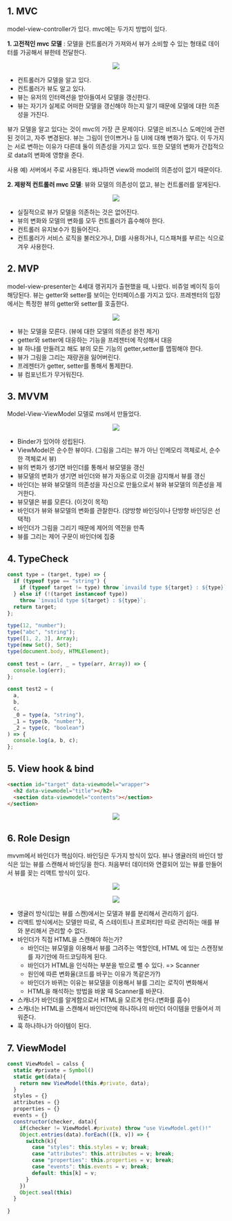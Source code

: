 ## 1. MVC

model-view-controller가 있다. mvc에는 두가지 방법이 있다.

**1. 고전적인 mvc 모델** : 모델을 컨트롤러가 가져와서 뷰가 소비할 수 있는 형태로 데이터를 가공해서 뷰한테 전달한다.

<p align="center">
    <img src= "resource/mvc1.PNG">
</p>

- 컨트롤러가 모델을 알고 있다.
- 컨트롤러가 뷰도 알고 있다.
- 뷰는 유저의 인터랙션을 받아들여서 모델을 갱신한다.
- 뷰는 자기가 실제로 어떠한 모델을 갱신해야 하는지 알기 때문에 모델에 대한 의존성을 가진다.

뷰가 모델을 알고 있다는 것이 mvc의 가장 큰 문제이다. 모델은 비즈니스 도메인에 관련된 것이고, 자주 변경된다.
뷰는 그림이 안이쁘거나 등 UI에 대해 변화가 많다. 이 두가지는 서로 변하는 이유가 다른데 둘이 의존성을 가지고 있다.
또한 모델의 변화가 간접적으로 data의 변화에 영향을 준다.

사용 예) 서버에서 주로 사용된다. 왜냐하면 view와 model의 의존성이 없기 때문이다.

**2. 제왕적 컨트롤러 mvc 모델**: 뷰와 모델의 의존성이 없고, 뷰는 컨트롤러를 알게된다.

<p align="center">
    <img src= "resource/mvc2.PNG">
</p>

- 실질적으로 뷰가 모델을 의존하는 것은 없어진다.
- 뷰의 변화와 모델의 변화를 모두 컨트롤러가 흡수해야 한다.
- 컨트롤러 유지보수가 힘들어진다.
- 컨트롤러가 서비스 로직을 불러오거나, DI를 사용하거나, 디스패쳐를 부르는 식으로 겨우 사용한다.

## 2. MVP

model-view-presenter는 4세대 랭귀지가 출현했을 때, 나왔다. 비쥬얼 베이직 등이 해당된다.
뷰는 getter와 setter를 보이는 인터페이스를 가지고 있다. 프레젠터의 입장에서는 특정한 뷰의 getter와 setter를 호출한다.

<p align="center">
    <img src= "resource/mvp.PNG">
</p>

- 뷰는 모델을 모른다. (뷰에 대한 모델의 의존성 완전 제거)
- getter와 setter에 대응하는 기능을 프레젠터에 작성해서 대응
- 뷰 하나를 만들려고 해도 뷰의 모든 기능의 getter,setter를 맵핑해야 한다.
- 뷰가 그림을 그리는 재량권을 잃어버린다.
- 프레젠터가 getter, setter를 통해서 통제한다.
- 뷰 컴포넌트가 무거워진다.

## 3. MVVM

Model-View-ViewModel 모델로 ms에서 만들었다.

<p align="center">
    <img src= "resource/mvvm.PNG">
</p>

- Binder가 있어야 성립된다.
- ViewModel은 순수한 뷰이다. (그림을 그리는 뷰가 아닌 인메모리 객체로서, 순수한 객체로서 뷰)
- 뷰의 변화가 생기면 바인더를 통해서 뷰모델을 갱신
- 뷰모델의 변화가 생기면 바인더와 뷰가 자동으로 이것을 감지해서 뷰를 갱신
- 바인더는 뷰와 뷰모델의 의존성을 자신으로 만듦으로서 뷰와 뷰모델의 의존성을 제거한다.
- 뷰모델은 뷰를 모른다. (이것이 목적)
- 바인더가 뷰와 뷰모델의 변화를 관찰한다. (양방향 바인딩이나 단방향 바인딩은 선택적)
- 바인더가 그림을 그리기 때문에 제어의 역전을 만족
- 뷰를 그리는 제어 구문이 바인더에 집중

## 4. TypeCheck

```js
const type = (target, type) => {
  if (typeof type == "string") {
    if (typeof target != type) throw `invaild type ${target} : ${type}`;
  } else if (!(target instanceof type))
    throw `invaild type ${target} : ${type}`;
  return target;
};

type(12, "number");
type("abc", "string");
type([1, 2, 3], Array);
type(new Set(), Set);
type(document.body, HTMLElement);

const test = (arr, _ = type(arr, Array)) => {
  console.log(err);
};

const test2 = (
  a,
  b,
  c,
  _0 = type(a, "string"),
  _1 = type(b, "number"),
  _2 = type(c, "boolean")
) => {
  console.log(a, b, c);
};
```

## 5. View hook & bind

```html
<section id="target" data-viewmodel="wrapper">
  <h2 data-viewmodel="title"></h2>
  <section data-viewmodel="contents"></section>
</section>
```

<p align="center">
    <img src= "resource/viewhook.PNG">
</p>

## 6. Role Design

mvvm에서 바인더가 핵심이다. 바인딩은 두가지 방식이 있다. 뷰나 앵귤러의 바인더 방식은 있는 뷰를 스캔해서 바인딩을 한다. 처음부터 데이터와 연결되어 있는 뷰를 만들어서 뷰를 꽂는 리액트 방식이 있다.

<p align="center">
    <img src= "resource/roleDesign.PNG">
</p>

<p align="center">
    <img src= "resource/roleDesign2.PNG">
</p>

- 앵귤러 방식(있는 뷰를 스캔)에서는 모델과 뷰를 분리해서 관리하기 쉽다.
- 리액트 방식에서는 모델만 따로, 즉 스테이트나 프로퍼티만 따로 관리하는 애를 뷰와 분리해서 관리할 수 없다.
- 바인더가 직접 HTML을 스캔해야 하는가?
  - 바인더는 뷰모델을 이용해서 뷰를 그려주는 역할인데, HTML 에 있는 스캔정보를 자기안에 하드코딩하게 된다.
  - 바인더가 HTML을 인식하는 부분을 밖으로 뺄 수 있다. => Scanner
  - 원인에 따른 변화율(코드를 바꾸는 이유가 똑같은가?)
  - 바인더가 바뀌는 이유는 뷰모델을 이용해서 뷰를 그리는 로직이 변화해서
  - HTML을 해석하는 방법을 바꿀 때 Scanner를 바꾼다.
- 스캐너가 바인더를 알게함으로서 HTML을 모르게 한다.(변화를 흡수)
- 스캐너는 HTML을 스캔해서 바인더안에 하나하나의 바인더 아이템을 만들어서 끼워준다.
- 훅 하나하나가 아이템이 된다.

## 7. ViewModel

```js
const ViewModel = calss {
  static #private = Symbol()
  static get(data){
    return new ViewModel(this.#private, data);
  }
  styles = {}
  attributes = {}
  properties = {}
  events = {}
  constructor(checker, data){
    if(checker != ViewModel.#private) throw "use ViewModel.get()!"
    Object.entries(data).forEach(([k, v]) => {
      switch(k){
        case "styles": this.styles = v; break;
        case "attributes": this.attributes = v; break;
        case "properties": this.properties = v; break;
        case "events": this.events = v; break;
        default: this[k] = v;
      }
    })
    Object.seal(this)
  }

}
```
